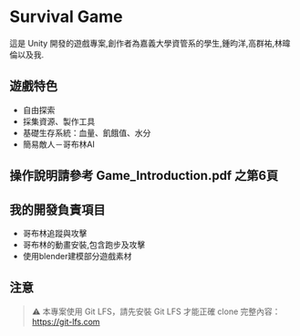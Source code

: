 # Survival Game

這是 Unity 開發的遊戲專案,創作者為嘉義大學資管系的學生,鍾昀洋,高群祐,林暐倫以及我.

## 遊戲特色

- 自由探索
- 採集資源、製作工具
- 基礎生存系統：血量、飢餓值、水分
- 簡易敵人－哥布林AI

## 操作說明請參考 Game_Introduction.pdf 之第6頁

## 我的開發負責項目

- 哥布林追蹤與攻擊
- 哥布林的動畫安裝,包含跑步及攻擊
- 使用blender建模部分遊戲素材 

## 注意

> ⚠️ 本專案使用 Git LFS，請先安裝 Git LFS 才能正確 clone 完整內容：
> https://git-lfs.com
